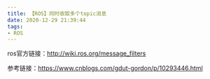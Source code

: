 ```yaml
---
title: 【ROS】同时收取多个topic消息
date: 2020-12-29 21:39:44
tags: 
- ROS
---
```


ros官方链接：http://wiki.ros.org/message_filters

参考链接：https://www.cnblogs.com/gdut-gordon/p/10293446.html